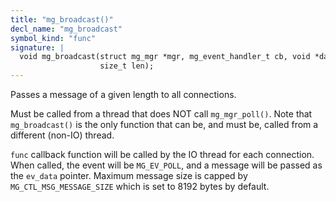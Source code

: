 ```yaml
---
title: "mg_broadcast()"
decl_name: "mg_broadcast"
symbol_kind: "func"
signature: |
  void mg_broadcast(struct mg_mgr *mgr, mg_event_handler_t cb, void *data,
                    size_t len);
---
```


Passes a message of a given length to all connections.

Must be called from a thread that does NOT call `mg_mgr_poll()`.
Note that `mg_broadcast()` is the only function
that can be, and must be, called from a different (non-IO) thread.

`func` callback function will be called by the IO thread for each
connection. When called, the event will be `MG_EV_POLL`, and a message will
be passed as the `ev_data` pointer. Maximum message size is capped
by `MG_CTL_MSG_MESSAGE_SIZE` which is set to 8192 bytes by default. 

